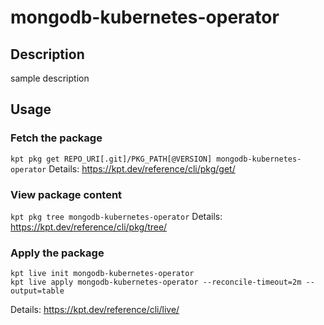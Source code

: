 # mongodb-kubernetes-operator

## Description
sample description

## Usage

### Fetch the package
`kpt pkg get REPO_URI[.git]/PKG_PATH[@VERSION] mongodb-kubernetes-operator`
Details: https://kpt.dev/reference/cli/pkg/get/

### View package content
`kpt pkg tree mongodb-kubernetes-operator`
Details: https://kpt.dev/reference/cli/pkg/tree/

### Apply the package
```
kpt live init mongodb-kubernetes-operator
kpt live apply mongodb-kubernetes-operator --reconcile-timeout=2m --output=table
```
Details: https://kpt.dev/reference/cli/live/
